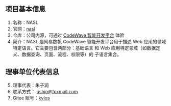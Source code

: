 ##  项目基本信息

1. 名称：NASL 
2. 官网：[nasl](https://nasl.codewave.163.com/)
3. 仓库：公司内源，可通过 [CodeWave 智能开发平台](https://sf.163.com/product/lcap) 体验
4. 简介：NASL 是网易数帆 CodeWave 智能开发平台用于描述 Web 应用的领域特定语言。它主要包含两部分：基础语言 和 Web 应用特定领域（如数据定义、数据查询、页面、流程、权限等）的 子语言集合。

## 理事单位代表信息

5. 理事代表：朱子润
6. 联系方式： [ushio@foxmail.com](mailto:ushio@foxmail.com)
7. Gitee 账号：[kylos](https://gitee.com/kylos)

